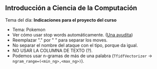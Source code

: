 ## Introducción a Ciencia de la Computación

Tema del día: **Indicaciones para el proyecto del curso**

- Tema: Pokemon
- Ver cómo usar stop words automáticamente. ([Una ayudita](https://stackoverflow.com/questions/26826002/adding-words-to-stop-words-list-in-tfidfvectorizer-in-sklearn))
- Reemplazar "." por " " para separar los moves.
- No separar el nombre del ataque con el tipo, porque da igual.
- NO USAR LA COLUMNA DE TEXTO (?).
- Podemos usar n-gramas de más de una palabra (`TfidfVectorizer` -> `ngram_range=(<min_ng>,<max_ng>)`).

